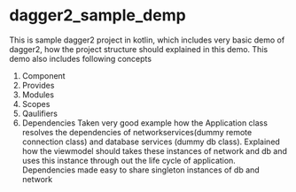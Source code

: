 # dagger2_sample_demp

This is sample dagger2 project in kotlin, which includes very basic demo of dagger2, how the project structure should explained in this demo.
This demo also includes following concepts
1) Component
2) Provides
3) Modules
4) Scopes
5) Qaulifiers 
6) Dependencies
Taken very good example how the Application class resolves the dependencies of networkservices(dummy remote connection class) and database services (dummy db class). Explained how the viewmodel should takes these instances of network and db and uses this instance through out the life cycle of application.
Dependencies made easy to share singleton instances of db and network 
